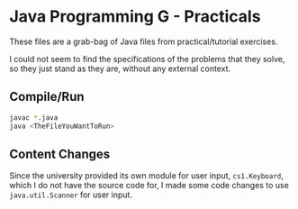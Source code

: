 # Java Programming G - Practicals

These files are a grab-bag of Java files from practical/tutorial exercises.

I could not seem to find the specifications of the problems that they solve, so
they just stand as they are, without any external context.

## Compile/Run

```sh
javac *.java
java <TheFileYouWantToRun>
```

## Content Changes

Since the university provided its own module for user input, `cs1.Keyboard`,
which I do not have the source code for, I made some code changes to
use `java.util.Scanner` for user input.
